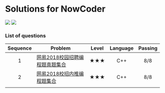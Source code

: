 # Solutions for NowCoder

![](https://img.shields.io/badge/Language-C++-orange.svg?style=flat)	![](https://img.shields.io/badge/Email-shiqitao@sjtu.edu.cn-blue.svg)

### List of questions

| Sequence | Problem                                  | Level | Language | Passing |
| :------: | ---------------------------------------- | :---: | :------: | :-----: |
|    1     | [网易2018校园招聘编程题真题集合](https://www.nowcoder.com/test/6910869/summary) |  ★★★  |   C++    |   8/8   |
|    2     | [网易2018校招内推编程题集合](https://www.nowcoder.com/test/6291726/summary) |  ★★★  |   C++    |   8/8   |
|          |                                          |       |          |         |

